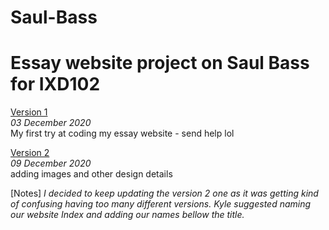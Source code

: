 # Saul-Bass
Essay website project on Saul Bass for IXD102
==========================================
[Version 1](https://EmilyUssher.github.io/Saul-Bass/version1.html)   
*03 December 2020*  
My first try at coding my essay website - send help lol

[Version 2](https://EmilyUssher.github.io/Saul-Bass/version2.html)   
*09 December 2020*  
adding images and other design details

[Notes]
*I decided to keep updating the version 2 one as it was getting kind of confusing having too many different versions.*
*Kyle suggested naming our website Index and adding our names bellow the title.*
